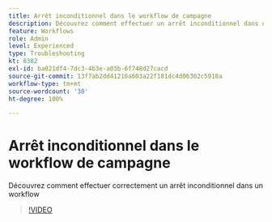 ```yaml
---
title: Arrêt inconditionnel dans le workflow de campagne
description: Découvrez comment effectuer un arrêt inconditionnel dans un workflow de campagne
feature: Workflows
role: Admin
level: Experienced
type: Troubleshooting
kt: 8382
exl-id: ba021df4-7dc3-4b3e-a03b-6f748d27cacd
source-git-commit: 13f7ab2dd41216a603a22f181dc4d06302c5918a
workflow-type: tm+mt
source-wordcount: '30'
ht-degree: 100%

---
```


# Arrêt inconditionnel dans le workflow de campagne

Découvrez comment effectuer correctement un arrêt inconditionnel dans un workflow

>[!VIDEO](https://video.tv.adobe.com/v/335887?quality=12&learn=on)
